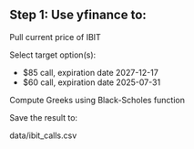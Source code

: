 ## Step 1: Use yfinance to:

Pull current price of IBIT

Select target option(s):

- $85 call, expiration date 2027-12-17
- $60 call, expiration date 2025-07-31


Compute Greeks using Black-Scholes function

Save the result to:

data/ibit_calls.csv